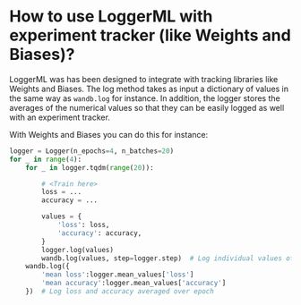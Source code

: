 # How to use LoggerML with experiment tracker (like Weights and Biases)?

LoggerML was has been designed to integrate with tracking libraries like Weights and
Biases. The log method takes as input a dictionary of values in the same way as
`wandb.log` for instance. In addition, the logger stores the averages of the numerical
values so that they can be easily logged as well with an experiment tracker.

With Weights and Biases you can do this for instance:

```python
logger = Logger(n_epochs=4, n_batches=20)
for _ in range(4):
    for _ in logger.tqdm(range(20)):

        # <Train here>
        loss = ...
        accuracy = ...

        values = {
            'loss': loss,
            'accuracy': accuracy,
        }
        logger.log(values)
        wandb.log(values, step=logger.step)  # Log individual values of each batch
    wandb.log({
        'mean loss':logger.mean_values['loss']
        'mean accuracy':logger.mean_values['accuracy']
    })  # Log loss and accuracy averaged over epoch
```
